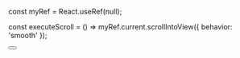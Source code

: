 <!-- cuộn đến 1 vị trí bất kỳ -->
<!-- https://developer.mozilla.org/en-US/docs/Web/API/Element/scrollIntoView -->
<!-- https://stackoverflow.com/questions/43441856/how-to-scroll-to-an-element -->

const myRef = React.useRef(null);

const executeScroll = () => myRef.current.scrollIntoView({ behavior: 'smooth' });

<div ref={myRef}>

<button onClick={executeScroll}>
